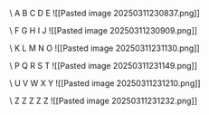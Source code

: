 \             A                    B                      C                    D                      E
![[Pasted image 20250311230837.png]]

\             F                        G                        H                      I                         J
![[Pasted image 20250311230909.png]]

\            K                       L                        M                      N                      O
![[Pasted image 20250311231130.png]]

\             P                       Q                       R                        S                       T
![[Pasted image 20250311231149.png]]

\             U                        V                      W                      X                       Y
![[Pasted image 20250311231210.png]]

\             Z                       Z                       Z                        Z                       Z
![[Pasted image 20250311231232.png]]

